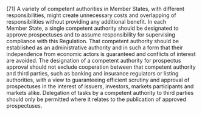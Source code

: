 (71) A variety of competent authorities in Member States, with different responsibilities, might create unnecessary costs and overlapping of responsibilities without providing any additional benefit. In each Member State, a single competent authority should be designated to approve prospectuses and to assume responsibility for supervising compliance with this Regulation. That competent authority should be established as an administrative authority and in such a form that their independence from economic actors is guaranteed and conflicts of interest are avoided. The designation of a competent authority for prospectus approval should not exclude cooperation between that competent authority and third parties, such as banking and insurance regulators or listing authorities, with a view to guaranteeing efficient scrutiny and approval of prospectuses in the interest of issuers, investors, markets participants and markets alike. Delegation of tasks by a competent authority to third parties should only be permitted where it relates to the publication of approved prospectuses.